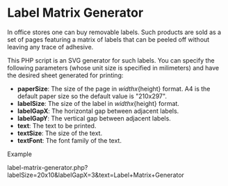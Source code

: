 Label Matrix Generator
======================

In office stores one can buy removable labels.  Such products are sold as a set of pages featuring a matrix of labels that can be peeled off without leaving any trace of adhesive.

This PHP script is an SVG generator for such labels.  You can specify the following parameters (whose unit size is specified in milimeters) and have the desired sheet generated for printing:

* __paperSize__: The size of the page in ${width}x${height} format.  A4 is the default paper size so the default value is "210x297".
* __labelSize__: The size of the label in ${width}x${height} format.
* __labelGapX__: The horizontal gap between adjacent labels.
* __labelGapY__: The vertical gap between adjacent labels.
* __text__: The text to be printed.
* __textSize__: The size of the text.
* __textFont__: The font family of the text.

Example

label-matrix-generator.php?labelSize=20x10&labelGapX=3&text=Label+Matrix+Generator
